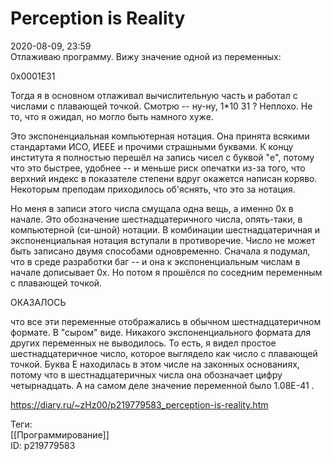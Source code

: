 Perception is Reality
======================

   
 2020-08-09, 23:59   
  Отлаживаю программу. Вижу значение одной из переменных:   
   
 0x0001E31   
   
 Тогда я в основном отлаживал вычислительную часть и работал с числами с плавающей точкой. Смотрю -- ну-ну, 1\*10  31  ? Неплохо. Не то, что я ожидал, но могло быть намного хуже.   
   
  Это экспоненциальная компьютерная нотация. Она принята всякими стандартами ИСО, ИЕЕЕ и прочими страшными буквами. К концу института я полностью перешёл на запись чисел с буквой "e", потому что это быстрее, удобнее -- и меньше риск опечатки из-за того, что верхний индекс в показателе степени вдруг окажется написан коряво. Некоторым преподам приходилось об'яснять, что это за нотация.    
   
 Но меня в записи этого числа смущала одна вещь, а именно 0x в начале. Это обозначение шестнадцатеричного числа, опять-таки, в компьютерной (си-шной) нотации. В комбинации шестнадцатеричная и экспоненциальная нотация вступали в противоречие. Число не может быть записано двумя способами одновременно. Сначала я подумал, что в среде разработки баг -- и она к экспоненциальным числам в начале дописывает 0x. Но потом я прошёлся по соседним переменным с плавающей точкой.   
   
 ОКАЗАЛОСЬ   
   
 что все эти переменные отображались в обычном шестнадцатеричном формате. В "сыром" виде. Никакого экспоненциального формата для других переменных не выводилось. То есть, я видел простое шестнадцатеричное число, которое выглядело как число с плавающей точкой. Буква E находилась в этом числе на законных основаниях, потому что в шестнадцатеричных числа она обозначает цифру четырнадцать. А на самом деле значение переменной было 1.08E-41 .   
    
 <https://diary.ru/~zHz00/p219779583_perception-is-reality.htm>   
   
 Теги:   
 [[Программирование]]   
 ID: p219779583